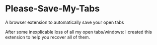 # Please-Save-My-Tabs
A browser extension to automatically save your open tabs

After some inexplicable loss of all my open tabs/windows: I created this extension to help you recover all of them.
